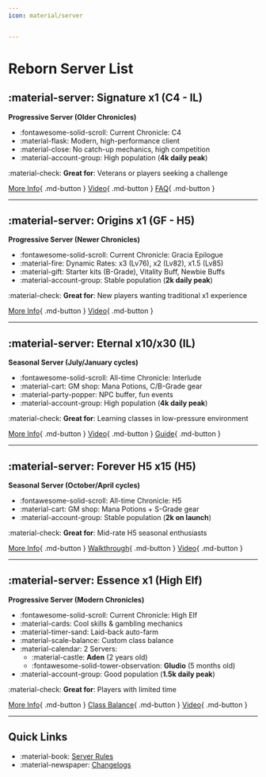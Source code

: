 ```yaml
---
icon: material/server


---
```


# Reborn Server List

## :material-server: Signature x1 (C4 - IL)
**Progressive Server (Older Chronicles)**

- :fontawesome-solid-scroll: Current Chronicle: C4
- :material-flask: Modern, high-performance client  
- :material-close: No catch-up mechanics, high competition  
- :material-account-group: High population (**4k daily peak**)  

:material-check: **Great for**: Veterans or players seeking a challenge  

[More Info](https://l2reborn.org/news/reborn-signature-features/){ .md-button } [Video](https://www.youtube.com/watch?v=Xyqw43h7Qio){ .md-button }  [FAQ](https://discord.com/channels/622089207028121602/1307133204854997032/1307133249218285721){ .md-button }

---

## :material-server: Origins x1 (GF - H5)
**Progressive Server (Newer Chronicles)**

- :fontawesome-solid-scroll: Current Chronicle: Gracia Epilogue
- :material-fire: Dynamic Rates: x3 (Lv76), x2 (Lv82), x1.5 (Lv85)  
- :material-gift: Starter kits (B-Grade), Vitality Buff, Newbie Buffs  
- :material-account-group: Stable population (**2k daily peak**)  

:material-check: **Great for**: New players wanting traditional x1 experience  

[More Info](https://l2reborn.org/origins/full-description/){ .md-button } [Video](https://www.youtube.com/watch?v=T6lTyDTm2P8){ .md-button }

---

## :material-server: Eternal x10/x30 (IL)
**Seasonal Server (July/January cycles)**

- :fontawesome-solid-scroll: All-time Chronicle: Interlude
- :material-cart: GM shop: Mana Potions, C/B-Grade gear  
- :material-party-popper: NPC buffer, fun events  
- :material-account-group: High population (**4k daily peak**)  

:material-check: **Great for**: Learning classes in low-pressure environment  

[More Info](https://l2reborn.org/eternal-interlude/full-description/){ .md-button } [Video](https://www.youtube.com/watch?v=3xNf4zb5Jms){ .md-button } [Guide](https://l2reborn.org/news/adventure-guide/){ .md-button }

---

## :material-server: Forever H5 x15 (H5)
**Seasonal Server (October/April cycles)**

- :fontawesome-solid-scroll: All-time Chronicle: H5
- :material-cart: GM shop: Mana Potions + S-Grade gear  
- :material-account-group: Stable population (**2k on launch**)  

:material-check: **Great for**: Mid-rate H5 seasonal enthusiasts  

[More Info](https://l2reborn.org/forever-h5/full-description/){ .md-button } [Walkthrough](https://l2reborn.org/news/high-five-walkthrough/){ .md-button } [Video](https://youtu.be/BWjJ2MEUo9A){ .md-button }

---

## :material-server: Essence x1 (High Elf)
**Progressive Server (Modern Chronicles)**

- :fontawesome-solid-scroll: Current Chronicle: High Elf
- :material-cards: Cool skills & gambling mechanics  
- :material-timer-sand: Laid-back auto-farm  
- :material-scale-balance: Custom class balance  
- :material-calendar: 2 Servers: 
    - :material-castle: **Aden** (2 years old)
    - :fontawesome-solid-tower-observation: **Gludio** (5 months old)  
- :material-account-group: Good population (**1.5k daily peak**)  

:material-check: **Great for**: Players with limited time  

[More Info](https://l2reborn.org/essence/full-description/){ .md-button } [Class Balance](https://l2reborn.org/news/class-balance-v2-5/){ .md-button } [Video](https://www.youtube.com/watch?v=w4JF9_zTO1o){ .md-button }

---

## Quick Links

- :material-book: [Server Rules](https://l2reborn.org/server-rules/)
- :material-newspaper: [Changelogs](https://l2reborn.org/latest-news/)